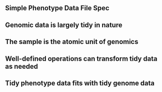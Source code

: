 Simple Phenotype Data File Spec
---------------------------------

## Genomic data is largely tidy in nature

## The sample is the atomic unit of genomics

## Well-defined operations can transform tidy data as needed

### 

## Tidy phenotype data fits with tidy genome data
